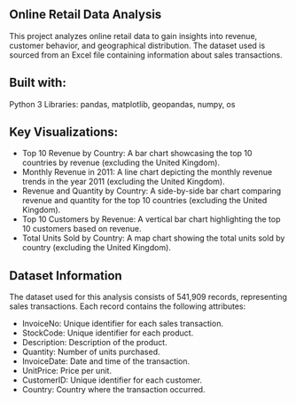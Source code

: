 ## Online Retail Data Analysis
This project analyzes online retail data to gain insights into revenue, customer behavior, and geographical distribution. The dataset used is sourced from an Excel file containing information about sales transactions.

## Built with:
Python 3
Libraries: pandas, matplotlib, geopandas, numpy, os

## Key Visualizations:
* Top 10 Revenue by Country: A bar chart showcasing the top 10 countries by revenue (excluding the United Kingdom).
* Monthly Revenue in 2011: A line chart depicting the monthly revenue trends in the year 2011 (excluding the United Kingdom).
* Revenue and Quantity by Country: A side-by-side bar chart comparing revenue and quantity for the top 10 countries (excluding the United Kingdom).
* Top 10 Customers by Revenue: A vertical bar chart highlighting the top 10 customers based on revenue.
* Total Units Sold by Country: A map chart showing the total units sold by country (excluding the United Kingdom).

## Dataset Information
The dataset used for this analysis consists of 541,909 records, representing sales transactions. Each record contains the following attributes:

* InvoiceNo: Unique identifier for each sales transaction.
* StockCode: Unique identifier for each product.
* Description: Description of the product.
* Quantity: Number of units purchased.
* InvoiceDate: Date and time of the transaction.
* UnitPrice: Price per unit.
* CustomerID: Unique identifier for each customer.
* Country: Country where the transaction occurred.

